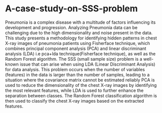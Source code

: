 # A-case-study-on-SSS-problem

Pneumonia is a complex disease with a multitude of factors influencing its development and progression. Analyzing Pneumonia data can be challenging due to the high dimensionality and noise present in the data. This study presents a methodology for identifying hidden patterns in chest X-ray images of pneumonia patients using Fisherface technique, which combines principal component analysis (PCA) and linear discriminant analysis (LDA) i.e pca+lda technique(Fisherface technique), as well as the Random Forest algorithm. The SSS (small sample size) problem is a well-known issue that can arise when using LDA (Linear Discriminant Analysis) for data analysis. This problem occurs when the number of variables (features) in the data is larger than the number of samples, leading to a situation where the covariance matrix cannot be estimated reliably PCA is used to reduce the dimensionality of the chest X-ray images by identifying the most relevant features, while LDA is used to further enhance the separation between classes. The Random Forest classification algorithm is then used to classify the chest X-ray images based on the extracted features.
